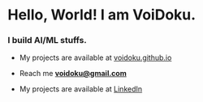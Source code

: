 <h1 align="left">Hello, World! I am VoiDoku.</h1>
<h3 align="left">I build AI/ML stuffs.</h3>

- My projects are available at [voidoku.github.io]([voidoku.github.io](https://voidoku.github.io/))

- Reach me **voidoku@gmail.com**
-  My projects are available at [LinkedIn](https://linkedin.com/in/voidoku)

</p>
